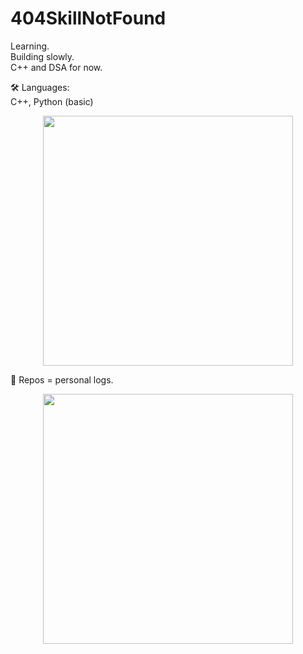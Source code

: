 # 404SkillNotFound

Learning.  
Building slowly.  
C++ and DSA for now.


🛠 Languages:  
C++, Python (basic)

<p align="center">
  <img src="https://github-readme-stats.vercel.app/api/top-langs/?username=404SkillNotFound&layout=compact&theme=tokyonight" width="400" />
</p>
📂 Repos = personal logs.

<p align="center">
  <img src="https://github-readme-stats.vercel.app/api?username=404SkillNotFound&show_icons=true&theme=tokyonight" width="400" />
</p>
